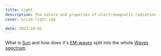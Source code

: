 ```yaml
---
title: Light
description: The nature and properies of electromagnatic radiation
cover: prism-light.jpg

date: 2021-10-01
---
```


What is [Sun](./sun/index.md) and how does it's [EM-waves](./em-waves/index.md) split into the whole [Waves spectrum](./spectrum/index.md).